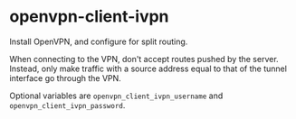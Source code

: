 openvpn-client-ivpn
===================

Install OpenVPN, and configure for split routing.

When connecting to the VPN, don't accept routes pushed by the server. Instead,
only make traffic with a source address equal to that of the tunnel interface go
through the VPN.

Optional variables are `openvpn_client_ivpn_username` and
`openvpn_client_ivpn_password`.
